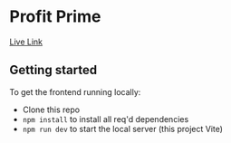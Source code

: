 # Profit Prime
[Live Link](https://rococo-longma-03d702.netlify.app/](https://profit-prime.netlify.app/))


## Getting started

To get the frontend running locally:

- Clone this repo
- `npm install` to install all req'd dependencies
- `npm run dev` to start the local server (this project Vite)
